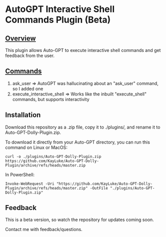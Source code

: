 # AutoGPT Interactive Shell Commands Plugin (Beta)

## <u>Overview</u>

This plugin allows Auto-GPT to execute interactive shell commands and get feedback from the user.


## <u>Commands</u>

1. ask_user => AutoGPT was hallucinating about an "ask_user" command, so I added one
2. execute_interactive_shell => Works like the inbuilt "execute_shell" commands, but supports interactivity

## Installation

Download this repository as a .zip file, copy it to ./plugins/, and rename it to Auto-GPT-Dolly-Plugin.zip.

To download it directly from your Auto-GPT directory, you can run this command on Linux or MacOS:

```
curl -o ./plugins/Auto-GPT-Dolly-Plugin.zip https://github.com/KayLuke/Auto-GPT-Dolly-Plugin/archive/refs/heads/master.zip
```

In PowerShell:

```
Invoke-WebRequest -Uri "https://github.com/KayLuke/Auto-GPT-Dolly-Plugin/archive/refs/heads/master.zip" -OutFile "./plugins/Auto-GPT-Dolly-Plugin.zip"
```

## Feedback

This is a beta version, so watch the repository for updates coming soon.

Contact me with feedback/questions.
